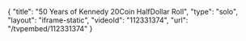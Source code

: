 {
    "title": "50 Years of Kennedy 20Coin HalfDollar Roll",
    "type": "solo",
    "layout": "iframe-static",
    "videoId": "112331374",
    "url": "\/tvpembed\/112331374"
}